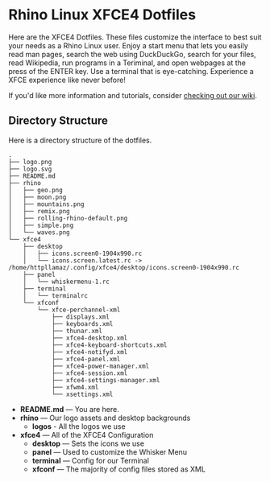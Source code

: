 # Rhino Linux XFCE4 Dotfiles
Here are the XFCE4 Dotfiles. These files customize the interface to best suit your needs as a Rhino Linux user. Enjoy a start menu that lets you easily read man pages, search the web using DuckDuckGo, search for your files, read Wikipedia, run programs in a Teriminal, and open webpages at the press of the ENTER key. Use a terminal that is eye-catching. Experience a XFCE experience like never before!

If you'd like more information and tutorials, consider [checking out our wiki](https://rhinolinux.org/wiki.html).

## Directory Structure
Here is a directory structure of the dotfiles.

    .
    ├── logo.png
    ├── logo.svg
    ├── README.md
    ├── rhino
    │   ├── geo.png
    │   ├── moon.png
    │   ├── mountains.png
    │   ├── remix.png
    │   ├── rolling-rhino-default.png
    │   ├── simple.png
    │   └── waves.png
    └── xfce4
        ├── desktop
        │   ├── icons.screen0-1904x990.rc
        │   └── icons.screen.latest.rc -> /home/httpllamaz/.config/xfce4/desktop/icons.screen0-1904x990.rc
        ├── panel
        │   └── whiskermenu-1.rc
        ├── terminal
        │   └── terminalrc
        └── xfconf
            └── xfce-perchannel-xml
                ├── displays.xml
                ├── keyboards.xml
                ├── thunar.xml
                ├── xfce4-desktop.xml
                ├── xfce4-keyboard-shortcuts.xml
                ├── xfce4-notifyd.xml
                ├── xfce4-panel.xml
                ├── xfce4-power-manager.xml
                ├── xfce4-session.xml
                ├── xfce4-settings-manager.xml
                ├── xfwm4.xml
                └── xsettings.xml

- **README.md** — You are here.
- **rhino** — Our logo assets and desktop backgrounds
    - **logos** - All the logos we use
- **xfce4** — All of the XFCE4 Configuration
    - **desktop** — Sets the icons we use
    - **panel** — Used to customize the Whisker Menu
    - **terminal** — Config for our Terminal
    - **xfconf** — The majority of config files stored as XML

